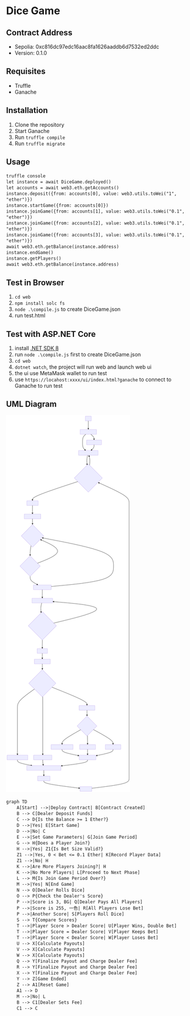 # Dice Game

## Contract Address
- Sepolia: 0xc816dc97edc16aac8fa1626aaddb6d7532ed2ddc
- Version: 0.1.0

## Requisites
- Truffle
- Ganache

## Installation
1. Clone the repository
2. Start Ganache
3. Run `truffle compile`
4. Run `truffle migrate`

## Usage
```
truffle console
let instance = await DiceGame.deployed()
let accounts = await web3.eth.getAccounts()
instance.deposit({from: accounts[0], value: web3.utils.toWei("1", "ether")})
instance.startGame({from: accounts[0]})
instance.joinGame({from: accounts[1], value: web3.utils.toWei("0.1", "ether")})
instance.joinGame({from: accounts[2], value: web3.utils.toWei("0.1", "ether")})
instance.joinGame({from: accounts[3], value: web3.utils.toWei("0.1", "ether")})
await web3.eth.getBalance(instance.address)
instance.endGame()
instance.getPlayers()
await web3.eth.getBalance(instance.address)
```

## Test in Browser

1. `cd web`
2. `npm install solc fs`
3. `node .\compile.js` to create DiceGame.json
4. run test.html

## Test with ASP.NET Core

1. install [.NET SDK 8](https://dotnet.microsoft.com/en-us/download/dotnet/8.0)
2. run `node .\compile.js` first to create DiceGame.json
3. `cd web`
4. `dotnet watch`, the project will run web and launch web ui
5. the ui use MetaMask wallet to run test
5. use `https://locahost:xxxx/ui/index.html?ganache` to connect to Ganache to run test


## UML Diagram
![Diagram](./diagram.svg)
```mermail
graph TD
    A[Start] -->|Deploy Contract| B[Contract Created]
    B --> C[Dealer Deposit Funds]
    C --> D{Is the Balance >= 1 Ether?}
    D -->|Yes| E[Start Game]
    D -->|No| C
    E -->|Set Game Parameters| G[Join Game Period]
    G --> H{Does a Player Join?}
    H -->|Yes| Z1{Is Bet Size Valid?}
    Z1 -->|Yes, 0 < Bet <= 0.1 Ether| K[Record Player Data]
    Z1 -->|No| H
    K -->|Are More Players Joining?| H
    K -->|No More Players| L[Proceed to Next Phase]
    L --> M{Is Join Game Period Over?}
    M -->|Yes| N[End Game]
    N --> O[Dealer Rolls Dice]
    O --> P{Check the Dealer's Score}
    P -->|Score is 3, BG| Q[Dealer Pays All Players]
    P -->|Score is 255, 一色| R[All Players Lose Bet]
    P -->|Another Score| S[Players Roll Dice]
    S --> T{Compare Scores}
    T -->|Player Score > Dealer Score| U[Player Wins, Double Bet]
    T -->|Player Score = Dealer Score| V[Player Keeps Bet]
    T -->|Player Score < Dealer Score| W[Player Loses Bet]
    U --> X[Calculate Payouts]
    V --> X[Calculate Payouts]
    W --> X[Calculate Payouts]
    Q --> Y[Finalize Payout and Charge Dealer Fee]
    R --> Y[Finalize Payout and Charge Dealer Fee]
    X --> Y[Finalize Payout and Charge Dealer Fee]
    Y --> Z[Game Ended]
    Z --> A1[Reset Game]
    A1 --> D
    M -->|No| L
    B --> C1[Dealer Sets Fee]
    C1 --> C
```